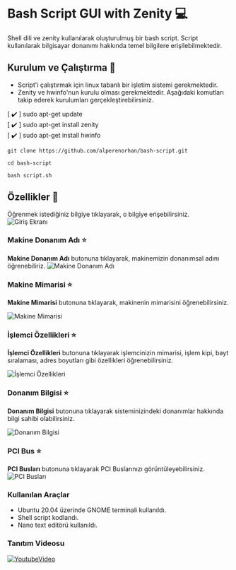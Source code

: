 # Bash Script GUI with Zenity 💻
Shell dili ve zenity kullanılarak oluşturulmuş bir bash script. Script kullanılarak bilgisayar donanımı hakkında temel bilgilere erişilebilmektedir.


## Kurulum ve Çalıştırma 🚀

 - Script'i çalıştırmak için linux tabanlı bir işletim sistemi gerekmektedir.
 - Zenity ve hwinfo'nun kurulu olması gerekmektedir. Aşağıdaki komutları takip ederek kurulumları gerçekleştirebilirsiniz.

 [ ✔️ ] sudo apt-get update   
 [ ✔️ ] sudo apt-get install zenity  
 [ ✔️ ] sudo apt-get install hwinfo
```shell
git clone https://github.com/alperenorhan/bash-script.git
```

```shell
cd bash-script
```

```shell
bash script.sh
```

## Özellikler 🚀
Öğrenmek istediğiniz bilgiye tıklayarak, o bilgiye erişebilirsiniz.
![Giriş Ekranı](https://i.hizliresim.com/rb1vsj6.png)

### Makine Donanım Adı ⭐
**Makine Donanım Adı** butonuna tıklayarak, makinemizin donanımsal adını öğrenebiliriz.
![Makine Donanım Adı](https://i.hizliresim.com/8d72o05.png)

### Makine Mimarisi ⭐
**Makine Mimarisi** butonuna tıklayarak, makinenin mimarisini öğrenebilirsiniz.

![Makine Mimarisi](https://i.hizliresim.com/hz26hc0.png)

### İşlemci Özellikleri ⭐
**İşlemci Özellikleri** butonuna tıklayarak işlemcinizin mimarisi, işlem kipi, bayt sıralaması, adres boyutları gibi özellikleri öğrenebilirsiniz.

![İşlemci Özellikleri](https://i.hizliresim.com/sv2rbno.png)

### Donanım Bilgisi ⭐
**Donanım Bilgisi** butonuna tıklayarak sisteminizindeki donanımlar hakkında bilgi sahibi olabilirsiniz.

![Donanım Bilgisi](https://i.hizliresim.com/dflpo8a.png)

### PCI Bus ⭐
**PCI Busları** butonuna tıklayarak PCI Buslarınızı görüntüleyebilirsiniz.
![PCI Busları](https://i.hizliresim.com/s2f8pfb.png)
### Kullanılan Araçlar

 - Ubuntu 20.04 üzerinde GNOME terminali kullanıldı.
 - Shell script kodlandı.
 - Nano text editörü kullanıldı.

### Tanıtım Videosu

[![YoutubeVideo](https://img.youtube.com/vi/yg1mjsJAgk8/0.jpg)](https://www.youtube.com/watch?v=yg1mjsJAgk8)
